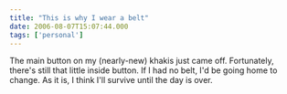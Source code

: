 ```yaml
---
title: "This is why I wear a belt"
date: 2006-08-07T15:07:44.000
tags: ['personal']
---
```


The main button on my (nearly-new) khakis just came off. Fortunately, there's still that little inside button. If I had no belt, I'd be going home to change. As it is, I think I'll survive until the day is over.
